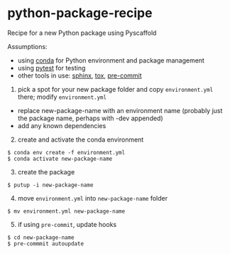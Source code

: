 # python-package-recipe
Recipe for a new Python package using Pyscaffold

Assumptions:
- using [conda](https://docs.conda.io) for Python environment and package management
- using [pytest](https://docs.pytest.org) for testing
- other tools in use: [sphinx](https://www.sphinx-doc.org/), [tox](https://tox.wiki), [pre-commit](https://pre-commit.com)

1. pick a spot for your new package folder and copy `environment.yml` there; modify `environment.yml`
- replace new-package-name with an environment name (probably just the package name, perhaps with -dev appended)
- add any known dependencies

2. create and activate the conda environment

```shell
$ conda env create -f environment.yml
$ conda activate new-package-name
```

3. create the package

```shell
$ putup -i new-package-name
```

4. move `environment.yml` into `new-package-name` folder

```shell
$ mv environment.yml new-package-name
```

5. if using `pre-commit`, update hooks

```shell
$ cd new-package-name
$ pre-commmit autoupdate
```

